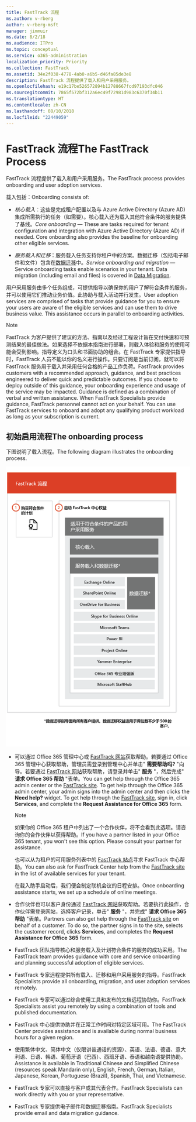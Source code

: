 ```yaml
---
title: FastTrack 流程
ms.author: v-rberg
author: v-rberg-msft
manager: jimmuir
ms.date: 8/2/18
ms.audience: ITPro
ms.topic: conceptual
ms.service: o365-administration
localization_priority: Priority
ms.collection: FastTrack
ms.assetid: 34e2f038-4778-4ab0-a6b5-d46fa85de3e8
description: FastTrack 流程提供了载入和用户采用服务。
ms.openlocfilehash: e19c17be526572894b12788667fcd97193dfc046
ms.sourcegitcommit: 7865f572bf312a6ec49f72981d983c6370f34b11
ms.translationtype: HT
ms.contentlocale: zh-CN
ms.lasthandoff: 08/10/2018
ms.locfileid: "22449059"
---
```

# <a name="the-fasttrack-process"></a><span data-ttu-id="ad270-103">FastTrack 流程</span><span class="sxs-lookup"><span data-stu-id="ad270-103">The FastTrack Process</span></span>

<span data-ttu-id="ad270-104">FastTrack 流程提供了载入和用户采用服务。</span><span class="sxs-lookup"><span data-stu-id="ad270-104">The FastTrack process provides onboarding and user adoption services.</span></span> 
  
<span data-ttu-id="ad270-105">载入包括：</span><span class="sxs-lookup"><span data-stu-id="ad270-105">Onboarding consists of:</span></span>
  
- <span data-ttu-id="ad270-p101">*核心载入*：这些是完成租户配置以及与 Azure Active Directory (Azure AD) 集成所需执行的任务（如需要）。核心载入还为载入其他符合条件的服务提供了基线。</span><span class="sxs-lookup"><span data-stu-id="ad270-p101">*Core onboarding* — These are tasks required for tenant configuration and integration with Azure Active Directory (Azure AD) if needed. Core onboarding also provides the baseline for onboarding other eligible services.</span></span> 
    
- <span data-ttu-id="ad270-p102">*服务载入和迁移*：服务载入任务支持你租户中的方案。数据迁移（包括电子邮件和文件）包含在[数据迁移](data-migration.md)中。</span><span class="sxs-lookup"><span data-stu-id="ad270-p102">*Service onboarding and migration* — Service onboarding tasks enable scenarios in your tenant. Data migration (including email and files) is covered in [Data Migration](data-migration.md).</span></span> 
    
<span data-ttu-id="ad270-p103">用户采用服务由多个任务组成，可提供指导以确保你的用户了解符合条件的服务，并可以使用它们推动业务价值。此协助与载入活动并行发生。</span><span class="sxs-lookup"><span data-stu-id="ad270-p103">User adoption services are comprised of tasks that provide guidance for you to ensure your users are aware of the eligible services and can use them to drive business value. This assistance occurs in parallel to onboarding activities.</span></span>
  
> [!NOTE]
> <span data-ttu-id="ad270-p104">FastTrack 为客户提供了建议的方法、指南以及经过工程设计旨在交付快速和可预测结果的最佳做法。如果选择不依据本指南进行部署，则载入体验和服务的使用可能会受到影响。指导定义为口头和书面协助的组合。在 FastTrack 专家提供指导时，FastTrack 人员不能以你的名义进行操作。只要订阅是当前订阅，就可以将 FastTrack 服务用于载入并采用任何合格的产品工作负荷。</span><span class="sxs-lookup"><span data-stu-id="ad270-p104">FastTrack provides customers with a recommended approach, guidance, and best practices engineered to deliver quick and predictable outcomes. If you choose to deploy outside of this guidance, your onboarding experience and usage of the service may be impacted. Guidance is defined as a combination of verbal and written assistance. When FastTrack Specialists provide guidance, FastTrack personnel cannot act on your behalf. You can use FastTrack services to onboard and adopt any qualifying product workload as long as your subscription is current.</span></span> 
  
## <a name="the-onboarding-process"></a><span data-ttu-id="ad270-117">初始启用流程</span><span class="sxs-lookup"><span data-stu-id="ad270-117">The onboarding process</span></span>

<span data-ttu-id="ad270-118">下图说明了载入流程。</span><span class="sxs-lookup"><span data-stu-id="ad270-118">The following diagram illustrates the onboarding process.</span></span>
  
![使用载入权益的日程表](media/O365-Onboarding-Timeline.png)
  
- <span data-ttu-id="ad270-p105">可以通过 Office 365 管理中心或 [FastTrack 网站](https://go.microsoft.com/fwlink/?linkid=780698)获取帮助。若要通过 Office 365 管理中心获取帮助，管理员需登录到管理中心并单击" **需要帮助吗?** "向导。若要通过 [FastTrack 网站](https://go.microsoft.com/fwlink/?linkid=780698)获取帮助，请登录并单击" **服务** "，然后完成" **请求 Office 365 帮助** "表单。</span><span class="sxs-lookup"><span data-stu-id="ad270-p105">You can get help through the Office 365 admin center or the [FastTrack site](https://go.microsoft.com/fwlink/?linkid=780698). To get help through the Office 365 admin center, your admin signs into the admin center and then clicks the **Need help?** widget. To get help through the [FastTrack site](https://go.microsoft.com/fwlink/?linkid=780698), sign in, click **Services**, and complete the **Request Assistance for Office 365** form.</span></span> 
    
    > [!NOTE]
    >  <span data-ttu-id="ad270-p106">如果你的 Office 365 租户中列出了一个合作伙伴，将不会看到此选项。请咨询你的合作伙伴以获得帮助。</span><span class="sxs-lookup"><span data-stu-id="ad270-p106">If you have a partner listed in your Office 365 tenant, you won't see this option. Please consult your partner for assistance.</span></span> 
  
    <span data-ttu-id="ad270-125">也可以从为租户的可用服务列表中的 [FastTrack 站点](https://go.microsoft.com/fwlink/?linkid=780698)寻求 FastTrack 中心帮助。</span><span class="sxs-lookup"><span data-stu-id="ad270-125">You can also ask for FastTrack Center help from the [FastTrack site](https://go.microsoft.com/fwlink/?linkid=780698) in the list of available services for your tenant.</span></span> 
    
    <span data-ttu-id="ad270-126">在载入助手启动后，我们便会制定联机会议的日程安排。</span><span class="sxs-lookup"><span data-stu-id="ad270-126">Once onboarding assistance starts, we set up a schedule of online meetings.</span></span>
    
- <span data-ttu-id="ad270-p107">合作伙伴也可以客户身份通过 [FastTrack 网站](https://go.microsoft.com/fwlink/?linkid=780698)获取帮助。若要执行此操作，合作伙伴需登录网站，选择客户记录，单击" **服务** "，并完成" **请求 Office 365 帮助** "表单。</span><span class="sxs-lookup"><span data-stu-id="ad270-p107">Partners can also get help through the [FastTrack site](https://go.microsoft.com/fwlink/?linkid=780698) on behalf of a customer. To do so, the partner signs in to the site, selects the customer record, clicks **Services**, and completes the **Request Assistance for Office 365** form.</span></span> 
    
- <span data-ttu-id="ad270-129">FastTrack 团队指导核心和服务载入及计划符合条件的服务的成功采用。</span><span class="sxs-lookup"><span data-stu-id="ad270-129">The FastTrack team provides guidance with core and service onboarding and planning successful adoption of eligible services.</span></span>
    
- <span data-ttu-id="ad270-130">FastTrack 专家远程提供所有载入、迁移和用户采用服务的指导。</span><span class="sxs-lookup"><span data-stu-id="ad270-130">FastTrack Specialists provide all onboarding, migration, and user adoption services remotely.</span></span>
    
- <span data-ttu-id="ad270-131">FastTrack 专家可以通过综合使用工具和发布的文档远程协助你。</span><span class="sxs-lookup"><span data-stu-id="ad270-131">FastTrack Specialists assist you remotely by using a combination of tools and published documentation.</span></span>
    
- <span data-ttu-id="ad270-132">FastTrack 中心提供协助并在正常工作时间对特定区域可用。</span><span class="sxs-lookup"><span data-stu-id="ad270-132">The FastTrack Center provides assistance and is available during normal business hours for a given region.</span></span>
    
- <span data-ttu-id="ad270-133">使用繁体中文、简体中文（仅限讲普通话的资源）、英语、法语、德语、意大利语、日语、韩语、葡萄牙语（巴西）、西班牙语、泰语和越南语提供协助。</span><span class="sxs-lookup"><span data-stu-id="ad270-133">Assistance is available in Traditional Chinese and Simplified Chinese (resources speak Mandarin only), English, French, German, Italian, Japanese, Korean, Portuguese (Brazil), Spanish, Thai, and Vietnamese.</span></span>
    
-  <span data-ttu-id="ad270-134">FastTrack 专家可以直接与客户或其代表合作。</span><span class="sxs-lookup"><span data-stu-id="ad270-134">FastTrack Specialists can work directly with you or your representative.</span></span> 
    
- <span data-ttu-id="ad270-135">FastTrack 专家提供电子邮件和数据迁移指南。</span><span class="sxs-lookup"><span data-stu-id="ad270-135">FastTrack Specialists provide email and data migration guidance.</span></span>
    

  

